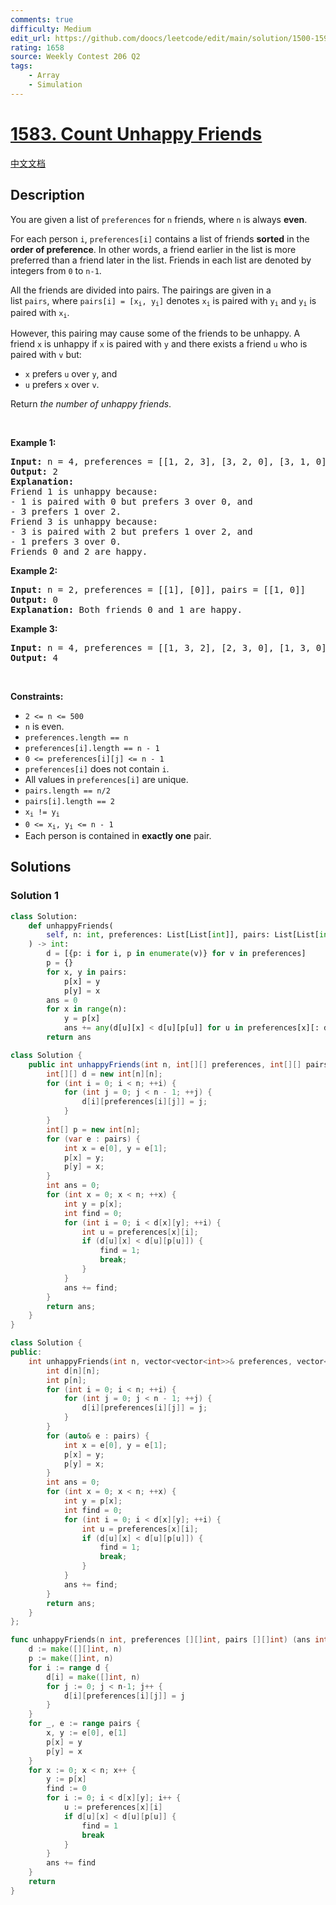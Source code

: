 ```yaml
---
comments: true
difficulty: Medium
edit_url: https://github.com/doocs/leetcode/edit/main/solution/1500-1599/1583.Count%20Unhappy%20Friends/README_EN.md
rating: 1658
source: Weekly Contest 206 Q2
tags:
    - Array
    - Simulation
---
```


<!-- problem:start -->

# [1583. Count Unhappy Friends](https://leetcode.com/problems/count-unhappy-friends)

[中文文档](/solution/1500-1599/1583.Count%20Unhappy%20Friends/README.md)

## Description

<!-- description:start -->

<p>You are given a list of&nbsp;<code>preferences</code>&nbsp;for&nbsp;<code>n</code>&nbsp;friends, where <code>n</code> is always <strong>even</strong>.</p>

<p>For each person <code>i</code>,&nbsp;<code>preferences[i]</code>&nbsp;contains&nbsp;a list of friends&nbsp;<strong>sorted</strong> in the <strong>order of preference</strong>. In other words, a friend earlier in the list is more preferred than a friend later in the list.&nbsp;Friends in&nbsp;each list are&nbsp;denoted by integers from <code>0</code> to <code>n-1</code>.</p>

<p>All the friends are divided into pairs.&nbsp;The pairings are&nbsp;given in a list&nbsp;<code>pairs</code>,&nbsp;where <code>pairs[i] = [x<sub>i</sub>, y<sub>i</sub>]</code> denotes <code>x<sub>i</sub></code>&nbsp;is paired with <code>y<sub>i</sub></code> and <code>y<sub>i</sub></code> is paired with <code>x<sub>i</sub></code>.</p>

<p>However, this pairing may cause some of the friends to be unhappy.&nbsp;A friend <code>x</code>&nbsp;is unhappy if <code>x</code>&nbsp;is paired with <code>y</code>&nbsp;and there exists a friend <code>u</code>&nbsp;who&nbsp;is paired with <code>v</code>&nbsp;but:</p>

<ul>
	<li><code>x</code>&nbsp;prefers <code>u</code>&nbsp;over <code>y</code>,&nbsp;and</li>
	<li><code>u</code>&nbsp;prefers <code>x</code>&nbsp;over <code>v</code>.</li>
</ul>

<p>Return <em>the number of unhappy friends</em>.</p>

<p>&nbsp;</p>
<p><strong class="example">Example 1:</strong></p>

<pre>
<strong>Input:</strong> n = 4, preferences = [[1, 2, 3], [3, 2, 0], [3, 1, 0], [1, 2, 0]], pairs = [[0, 1], [2, 3]]
<strong>Output:</strong> 2
<strong>Explanation:</strong>
Friend 1 is unhappy because:
- 1 is paired with 0 but prefers 3 over 0, and
- 3 prefers 1 over 2.
Friend 3 is unhappy because:
- 3 is paired with 2 but prefers 1 over 2, and
- 1 prefers 3 over 0.
Friends 0 and 2 are happy.
</pre>

<p><strong class="example">Example 2:</strong></p>

<pre>
<strong>Input:</strong> n = 2, preferences = [[1], [0]], pairs = [[1, 0]]
<strong>Output:</strong> 0
<strong>Explanation:</strong> Both friends 0 and 1 are happy.
</pre>

<p><strong class="example">Example 3:</strong></p>

<pre>
<strong>Input:</strong> n = 4, preferences = [[1, 3, 2], [2, 3, 0], [1, 3, 0], [0, 2, 1]], pairs = [[1, 3], [0, 2]]
<strong>Output:</strong> 4
</pre>

<p>&nbsp;</p>
<p><strong>Constraints:</strong></p>

<ul>
	<li><code>2 &lt;= n &lt;= 500</code></li>
	<li><code>n</code>&nbsp;is even.</li>
	<li><code>preferences.length&nbsp;== n</code></li>
	<li><code>preferences[i].length&nbsp;== n - 1</code></li>
	<li><code>0 &lt;= preferences[i][j] &lt;= n - 1</code></li>
	<li><code>preferences[i]</code>&nbsp;does not contain <code>i</code>.</li>
	<li>All values in&nbsp;<code>preferences[i]</code>&nbsp;are unique.</li>
	<li><code>pairs.length&nbsp;== n/2</code></li>
	<li><code>pairs[i].length&nbsp;== 2</code></li>
	<li><code>x<sub>i</sub> != y<sub>i</sub></code></li>
	<li><code>0 &lt;= x<sub>i</sub>, y<sub>i</sub>&nbsp;&lt;= n - 1</code></li>
	<li>Each person is contained in <strong>exactly one</strong> pair.</li>
</ul>

<!-- description:end -->

## Solutions

<!-- solution:start -->

### Solution 1

<!-- tabs:start -->

```python
class Solution:
    def unhappyFriends(
        self, n: int, preferences: List[List[int]], pairs: List[List[int]]
    ) -> int:
        d = [{p: i for i, p in enumerate(v)} for v in preferences]
        p = {}
        for x, y in pairs:
            p[x] = y
            p[y] = x
        ans = 0
        for x in range(n):
            y = p[x]
            ans += any(d[u][x] < d[u][p[u]] for u in preferences[x][: d[x][y]])
        return ans
```

```java
class Solution {
    public int unhappyFriends(int n, int[][] preferences, int[][] pairs) {
        int[][] d = new int[n][n];
        for (int i = 0; i < n; ++i) {
            for (int j = 0; j < n - 1; ++j) {
                d[i][preferences[i][j]] = j;
            }
        }
        int[] p = new int[n];
        for (var e : pairs) {
            int x = e[0], y = e[1];
            p[x] = y;
            p[y] = x;
        }
        int ans = 0;
        for (int x = 0; x < n; ++x) {
            int y = p[x];
            int find = 0;
            for (int i = 0; i < d[x][y]; ++i) {
                int u = preferences[x][i];
                if (d[u][x] < d[u][p[u]]) {
                    find = 1;
                    break;
                }
            }
            ans += find;
        }
        return ans;
    }
}
```

```cpp
class Solution {
public:
    int unhappyFriends(int n, vector<vector<int>>& preferences, vector<vector<int>>& pairs) {
        int d[n][n];
        int p[n];
        for (int i = 0; i < n; ++i) {
            for (int j = 0; j < n - 1; ++j) {
                d[i][preferences[i][j]] = j;
            }
        }
        for (auto& e : pairs) {
            int x = e[0], y = e[1];
            p[x] = y;
            p[y] = x;
        }
        int ans = 0;
        for (int x = 0; x < n; ++x) {
            int y = p[x];
            int find = 0;
            for (int i = 0; i < d[x][y]; ++i) {
                int u = preferences[x][i];
                if (d[u][x] < d[u][p[u]]) {
                    find = 1;
                    break;
                }
            }
            ans += find;
        }
        return ans;
    }
};
```

```go
func unhappyFriends(n int, preferences [][]int, pairs [][]int) (ans int) {
	d := make([][]int, n)
	p := make([]int, n)
	for i := range d {
		d[i] = make([]int, n)
		for j := 0; j < n-1; j++ {
			d[i][preferences[i][j]] = j
		}
	}
	for _, e := range pairs {
		x, y := e[0], e[1]
		p[x] = y
		p[y] = x
	}
	for x := 0; x < n; x++ {
		y := p[x]
		find := 0
		for i := 0; i < d[x][y]; i++ {
			u := preferences[x][i]
			if d[u][x] < d[u][p[u]] {
				find = 1
				break
			}
		}
		ans += find
	}
	return
}
```

<!-- tabs:end -->

<!-- solution:end -->

<!-- problem:end -->

